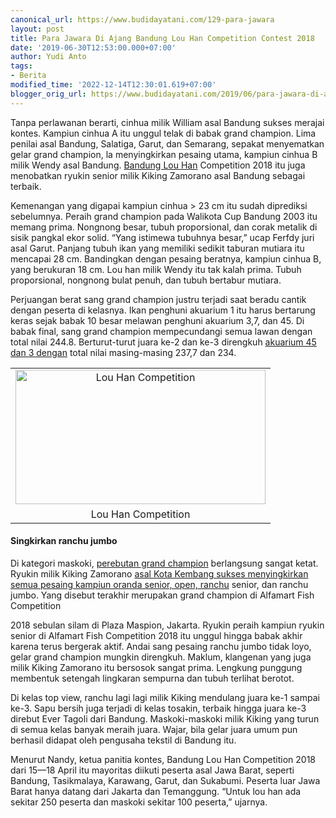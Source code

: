 ```yaml
---
canonical_url: https://www.budidayatani.com/129-para-jawara
layout: post
title: Para Jawara Di Ajang Bandung Lou Han Competition Contest 2018
date: '2019-06-30T12:53:00.000+07:00'
author: Yudi Anto
tags:
- Berita
modified_time: '2022-12-14T12:30:01.619+07:00'
blogger_orig_url: https://www.budidayatani.com/2019/06/para-jawara-di-ajang-bandung-lou-han.html
---
```


<p>Tanpa perlawanan berarti, cinhua milik William asal Bandung sukses merajai kontes. Kampiun cinhua A itu unggul telak di babak grand champion. Lima penilai asal Bandung, Salatiga, Garut, dan Semarang, sepakat menyematkan gelar grand champion, la menyingkirkan pesaing utama, kampiun cinhua B milik Wendy asal Bandung. <a href="https://www.budidayatani.com/2019/06/bandung-regional-lou-han-contest.html" style="width: auto !important" data-wpil-post-to-="data-wpil-post-to-">Bandung Lou Han</a> Competition 2018 itu juga menobatkan ryukin senior milik Kiking Zamorano asal Bandung sebagai terbaik.</p><p>Kemenangan yang digapai kampiun cinhua &gt; 23 cm itu sudah diprediksi sebelumnya. Peraih grand champion pada Walikota Cup Bandung 2003 itu memang prima. Nongnong besar, tubuh proporsional, dan corak metalik di sisik pangkal ekor solid. “Yang istimewa tubuhnya besar,” ucap Ferfdy juri asal Garut. Panjang tubuh ikan yang memiliki sedikit taburan mutiara itu mencapai 28 cm. Bandingkan dengan pesaing beratnya, kampiun cinhua B, yang berukuran 18 cm. Lou han milik Wendy itu tak kalah prima. Tubuh proporsional, nongnong bulat penuh, dan tubuh bertabur mutiara.</p><p>Perjuangan berat sang grand champion justru terjadi saat beradu cantik dengan peserta di kelasnya. Ikan penghuni akuarium 1 itu harus bertarung keras sejak babak 10 besar melawan penghuni akuarium 3,7, dan 45. Di babak final, sang grand champion mempecundangi semua lawan dengan total nilai 244.8. Berturut-turut juara ke-2 dan ke-3 direngkuh <a href="https://www.budidayatani.com/2019/07/analisis-ternak-lobster-air-tawar.html" style="width: auto !important" data-wpil-post-to-="data-wpil-post-to-">akuarium 45 dan 3 dengan</a> total nilai masing-masing 237,7 dan 234.</p><table style="margin-left: auto;margin-right: auto;text-align: center" cellspacing="0" cellpadding="0" align="center"><tbody><tr><td style="text-align: center"><a style="margin-left: auto;margin-right: auto" href="https://i0.wp.com/1.bp.blogspot.com/-qYJRmzeKVO8/XRhNuJDXR9I/AAAAAAAACps/BNkEaz6lyecqq5KOpEauy9A1TfyV4j7hACLcBGAs/s1600/ranchu%2Bjumbo_800x432.jpg?ssl=1"><img loading="lazy" title="" src="https://i2.wp.com/1.bp.blogspot.com/-qYJRmzeKVO8/XRhNuJDXR9I/AAAAAAAACps/BNkEaz6lyecqq5KOpEauy9A1TfyV4j7hACLcBGAs/s400/ranchu%2Bjumbo_800x432.jpg?resize=400%2C215&amp;ssl=1" alt="Lou Han Competition" width="400" height="215" border="0" data-original-height="432" data-original-width="800" data-recalc-dims="1" /></a></td></tr><tr><td style="text-align: center">Lou Han Competition</td></tr></tbody></table><h4>Singkirkan ranchu jumbo</h4><p>Di kategori maskoki, <a href="https://www.budidayatani.com/2019/06/best-goldfish-contest.html">perebutan grand champion</a> berlangsung sangat ketat. Ryukin milik Kiking Zamorano <a href="https://www.budidayatani.com/2019/07/varian-terbaru-ranchu-side-view-asal.html" style="width: auto !important" data-wpil-post-to-="data-wpil-post-to-">asal Kota Kembang sukses menyingkirkan semua pesaing kampiun oranda senior, open, ranchu</a> senior, dan ranchu jumbo. Yang disebut terakhir merupakan grand champion di Alfamart Fish Competition</p><p>2018 sebulan silam di Plaza Maspion, Jakarta. Ryukin peraih kampiun ryukin senior di Alfamart Fish Competition 2018 itu unggul hingga babak akhir karena terus bergerak aktif. Andai sang pesaing ranchu jumbo tidak loyo, gelar grand champion mungkin direngkuh. Maklum, klangenan yang juga milik Kiking Zamorano itu bersosok sangat prima. Lengkung punggung membentuk setengah lingkaran sempurna dan tubuh terlihat berotot.</p><p>Di kelas top view, ranchu lagi lagi milik Kiking mendulang juara ke-1 sampai ke-3. Sapu bersih juga terjadi di kelas tosakin, terbaik hingga juara ke-3 direbut Ever Tagoli dari Bandung. Maskoki-maskoki milik Kiking yang turun di semua kelas banyak meraih juara. Wajar, bila gelar juara umum pun berhasil didapat oleh pengusaha tekstil di Bandung itu.</p><p>Menurut Nandy, ketua panitia kontes, Bandung Lou Han Competition 2018 dari 15—18 April itu mayoritas diikuti peserta asal Jawa Barat, seperti Bandung, Tasikmalaya, Karawang, Garut, dan Sukabumi. Peserta luar Jawa Barat hanya datang dari Jakarta dan Temanggung. “Untuk lou han ada sekitar 250 peserta dan maskoki sekitar 100 peserta,” ujarnya.</p>